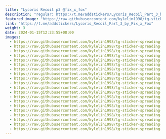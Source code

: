 ```yaml
---
title: "Lycoris Recoil p3 @fix_x_fox"
description: "regular: https://t.me/addstickers/Lycoris_Recoil_Part_3_by_Fix_x_Fox"
featured_image: "https://raw.githubusercontent.com/kylelin1998/tg-sticker-spreading-worldwide-images/main/img/52ec3f70-0d28-465f-a285-ffa8098cf243.jpg"
link: "https://t.me/addstickers/Lycoris_Recoil_Part_3_by_Fix_x_Fox"
weight: 3
date: 2024-01-15T12:23:55+08:00
images:
  - https://raw.githubusercontent.com/kylelin1998/tg-sticker-spreading-worldwide-images/main/img/52ec3f70-0d28-465f-a285-ffa8098cf243.jpg
  - https://raw.githubusercontent.com/kylelin1998/tg-sticker-spreading-worldwide-images/main/img/004b1752-5249-46e6-9a8f-b73d28faa333.jpg
  - https://raw.githubusercontent.com/kylelin1998/tg-sticker-spreading-worldwide-images/main/img/d6bdd0ba-5f00-47f8-b633-748ebd479cb0.jpg
  - https://raw.githubusercontent.com/kylelin1998/tg-sticker-spreading-worldwide-images/main/img/ed1319cd-0640-4c83-a3b7-6aa0e8223d54.jpg
  - https://raw.githubusercontent.com/kylelin1998/tg-sticker-spreading-worldwide-images/main/img/28cf43c6-1491-4778-b062-cee412a94fff.jpg
  - https://raw.githubusercontent.com/kylelin1998/tg-sticker-spreading-worldwide-images/main/img/de499e23-2372-4260-9483-e51aa8b10413.jpg
  - https://raw.githubusercontent.com/kylelin1998/tg-sticker-spreading-worldwide-images/main/img/85f15332-4bd5-436c-9441-6f4f32111cd5.jpg
  - https://raw.githubusercontent.com/kylelin1998/tg-sticker-spreading-worldwide-images/main/img/11652b90-2a1f-41b1-a438-7ab6d3a99bd7.jpg
  - https://raw.githubusercontent.com/kylelin1998/tg-sticker-spreading-worldwide-images/main/img/6bfdee73-45a4-45c8-95a1-f8bf1006c273.jpg
  - https://raw.githubusercontent.com/kylelin1998/tg-sticker-spreading-worldwide-images/main/img/ff355271-1c15-468d-9c66-6a74e40b2b52.jpg
  - https://raw.githubusercontent.com/kylelin1998/tg-sticker-spreading-worldwide-images/main/img/afbf551c-5a0b-4b48-9185-59565b3bf848.jpg
  - https://raw.githubusercontent.com/kylelin1998/tg-sticker-spreading-worldwide-images/main/img/dee9f989-6ed2-4c76-93ac-3e9e3426e5d4.jpg
  - https://raw.githubusercontent.com/kylelin1998/tg-sticker-spreading-worldwide-images/main/img/180b8b02-f223-4c79-b3c2-cb8d3a00e1ee.jpg
  - https://raw.githubusercontent.com/kylelin1998/tg-sticker-spreading-worldwide-images/main/img/670880ed-5226-422e-8615-160a2ba8cfd5.jpg
  - https://raw.githubusercontent.com/kylelin1998/tg-sticker-spreading-worldwide-images/main/img/ff63daa6-5932-4c35-a617-64c8f21a18d7.jpg
  - https://raw.githubusercontent.com/kylelin1998/tg-sticker-spreading-worldwide-images/main/img/2e08c8c7-4fe2-4b25-aa50-1ee66805bfbd.jpg
  - https://raw.githubusercontent.com/kylelin1998/tg-sticker-spreading-worldwide-images/main/img/137cb5d8-78a6-4d1f-8eb0-9407a3e6e138.jpg
  - https://raw.githubusercontent.com/kylelin1998/tg-sticker-spreading-worldwide-images/main/img/6c631e05-b1c9-4ecb-8936-eef85cfaa426.jpg
  - https://raw.githubusercontent.com/kylelin1998/tg-sticker-spreading-worldwide-images/main/img/fb3cc3c4-a549-4641-bace-f6b776098f16.jpg
  - https://raw.githubusercontent.com/kylelin1998/tg-sticker-spreading-worldwide-images/main/img/c2332639-da6c-4192-89ec-daf5980ddcc3.jpg
---
```

